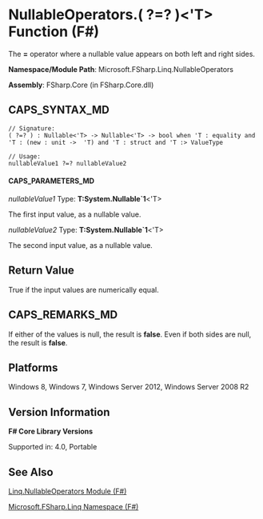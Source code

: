# NullableOperators.( ?=? )<'T> Function (F#)

The **=** operator where a nullable value appears on both left and right sides.

**Namespace/Module Path**: Microsoft.FSharp.Linq.NullableOperators

**Assembly**: FSharp.Core (in FSharp.Core.dll)


## CAPS_SYNTAX_MD

```
// Signature:
( ?=? ) : Nullable<'T> -> Nullable<'T> -> bool when 'T : equality and 'T : (new : unit ->  'T) and 'T : struct and 'T :> ValueType

// Usage:
nullableValue1 ?=? nullableValue2
```

#### CAPS_PARAMETERS_MD
*nullableValue1*
Type: **T:System.Nullable&#96;1**&lt;'T&gt;


The first input value, as a nullable value.


*nullableValue2*
Type: **T:System.Nullable&#96;1**&lt;'T&gt;


The second input value, as a nullable value.




## Return Value
True if the input values are numerically equal.


## CAPS_REMARKS_MD
If either of the values is null, the result is **false**. Even if both sides are null, the result is **false**.


## Platforms
Windows 8, Windows 7, Windows Server 2012, Windows Server 2008 R2


## Version Information
**F# Core Library Versions**

Supported in: 4.0, Portable




## See Also
[Linq.NullableOperators Module &#40;F&#35;&#41;](Linq.NullableOperators+Module+%28F%23%29.md)

[Microsoft.FSharp.Linq Namespace &#40;F&#35;&#41;](Microsoft.FSharp.Linq+Namespace+%28F%23%29.md)

